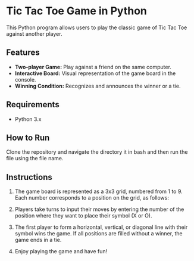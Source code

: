 # Tic Tac Toe Game in Python

This Python program allows users to play the classic game of Tic Tac Toe against another player.

## Features

- **Two-player Game:** Play against a friend on the same computer.
- **Interactive Board:** Visual representation of the game board in the console.
- **Winning Condition:** Recognizes and announces the winner or a tie.

## Requirements

- Python 3.x

## How to Run

Clone the repository and navigate the directory it in bash and then run the file using the file name. 

## Instructions

1. The game board is represented as a 3x3 grid, numbered from 1 to 9. Each number corresponds to a position on the grid, as follows:
  
2. Players take turns to input their moves by entering the number of the position where they want to place their symbol (X or O).

3. The first player to form a horizontal, vertical, or diagonal line with their symbol wins the game. If all positions are filled without a winner, the game ends in a tie.

4. Enjoy playing the game and have fun!

